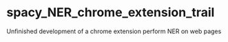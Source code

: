 # spacy_NER_chrome_extension_trail
Unfinished development of a chrome extension perform NER on web pages
